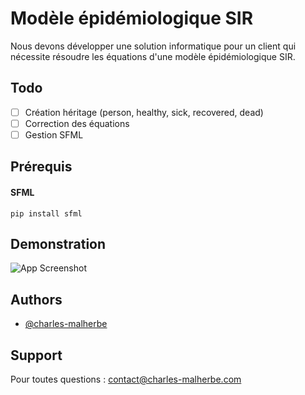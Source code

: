 
# Modèle épidémiologique SIR

Nous devons développer une solution informatique pour un client qui nécessite résoudre les équations d'une modèle épidémiologique SIR.

## Todo

* [ ] Création héritage (person, healthy, sick, recovered, dead)
* [ ] Correction des équations
* [ ] Gestion SFML

## Prérequis

#### SFML

``pip install sfml``

## Demonstration

![App Screenshot](https://via.placeholder.com/468x300?text=App+Screenshot+Here)

## Authors

- [@charles-malherbe](https://www.github.com/charles-malherbe)

## Support

Pour toutes questions : contact@charles-malherbe.com
